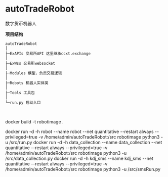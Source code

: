 # autoTradeRobot

数字货币机器人


**项目结构** 
```
autoTradeRobot
│
├─ExAPIs 交易所API 这里继承ccxt.exchange
│
├─ExWss 交易所websocket
│
├─Modules 模型，负责交易逻辑
│
├─Robots 机器人实体类
│  
├─Tools 工具包
│ 
└─run.py 启动入口

```
<br>

docker build -t robotimage .

docker run -d -h robot --name robot --net quantitative --restart always --privileged=true -v /home/admin/autoTradeRobot:/src robotimage python3 -u /src/run.py
docker run -d -h data_collection --name data_collection --net quantitative --restart always --privileged=true -v /home/admin/autoTradeRobot:/src robotimage python3 -u /src/data_collection.py
docker run -d -h kdj_sms --name kdj_sms --net quantitative --restart always --privileged=true -v /home/admin/autoTradeRobot:/src robotimage python3 -u /src/smsRun.py
